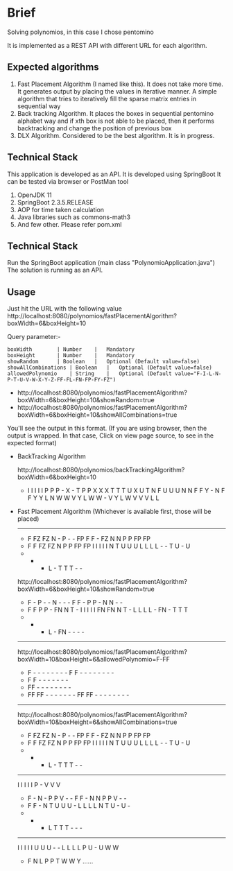 # Brief

Solving polynomios, in this case I chose pentomino

It is implemented as a REST API with different URL for each algorithm.


## Expected algorithms
1. Fast Placement Algorithm (I named like this). It does not take more time. It generates output by placing the values in iterative manner.  A simple algorithm that tries to iteratively fill the sparse matrix entries in sequential way
2. Back tracking Algorithm. It places the boxes in sequential pentomino alphabet way and if xth box is not able to be placed, then it performs backtracking and change the position of previous box
3. DLX Algorithm. Considered to be the best algorithm. It is in progress.

## Technical Stack

This application is developed as an API.
It is developed using SpringBoot
It can be tested via browser or PostMan tool

1. OpenJDK 11
2. SpringBoot 2.3.5.RELEASE
3. AOP for time taken calculation
4. Java libraries such as commons-math3
4. And few other. Please refer pom.xml

## Technical Stack

Run the SpringBoot application (main class "PolynomioApplication.java")
The solution is running as an API.

## Usage
Just hit the URL with the following value
	http://localhost:8080/polynomios/fastPlacementAlgorithm?boxWidth=6&boxHeight=10

 Query parameter:-

	boxWidth		| Number	|	Mandatory
	boxHeight		| Number	|	Mandatory
	showRandom		| Boolean	|	Optional (Default value=false)
	showAllCombinations	| Boolean	|	Optional (Default value=false)
	allowedPolynomio	| String	|	Optional (Default value="F-I-L-N-P-T-U-V-W-X-Y-Z-FF-FL-FN-FP-FY-FZ")


 * http://localhost:8080/polynomios/fastPlacementAlgorithm?boxWidth=6&boxHeight=10&showRandom=true
 * http://localhost:8080/polynomios/fastPlacementAlgorithm?boxWidth=6&boxHeight=10&showAllCombinations=true
 
You'll see the output in this format. (If you are using browser, then the output is wrapped. In that case, Click on view page source, to see in the expected format)

* BackTracking Algorithm


	http://localhost:8080/polynomios/backTrackingAlgorithm?boxWidth=6&boxHeight=10
	
	- I I I I I
	P P P - X -
	T P P X X X
	T T T U X U
	T N F U U U
	N N F F Y -
	N F F Y Y L
	N W W V Y L
	W W - V Y L
	W V V V L L


* Fast Placement Algorithm (Whichever is available first, those will be placed)

	--------------------
 	- F FZ FZ N - P - - FP
 	F F - FZ N N P P FP FP
 	- F F FZ FZ N P P FP FP
 	I I I I I N T U U U
 	L L L L - - T U - U
 	- - - L - T T T - -

	http://localhost:8080/polynomios/fastPlacementAlgorithm?boxWidth=6&boxHeight=10&showRandom=true
	
	- F - P - - N - - -
	F F - P P - N N - -
	- F F P P - FN N T -
	I I I I I FN FN N T -
	L L L L - FN - T T T
	- - - L - FN - - - -	
	
	--------------------
	
	http://localhost:8080/polynomios/fastPlacementAlgorithm?boxWidth=10&boxHeight=6&allowedPolynomio=F-FF
	
	- F - - - - - - - -
	F F - - - - - - - -
	- F F - - - - - - -
	- FF - - - - - - - -
	- FF FF - - - - - - -
	FF FF - - - - - - - -
	
	--------------------
	
	http://localhost:8080/polynomios/fastPlacementAlgorithm?boxWidth=10&boxHeight=6&showAllCombinations=true
	
	- F FZ FZ N - P - - FP
	F F - FZ N N P P FP FP
	- F F FZ FZ N P P FP FP
	I I I I I N T U U U
	L L L L - - T U - U
	- - - L - T T T - -
	
	------------
	
	I I I I I P - V V V
	- F - N - P P V - -
	F F - N N P P V - -
	- F F - N T U U U -
	L L L L N T U - U -
	- - - L T T T - - -
	
	------------
	
	I I I I I U U U - -
	L L L L P U - U W W
	- F N L P P T W W Y
	......